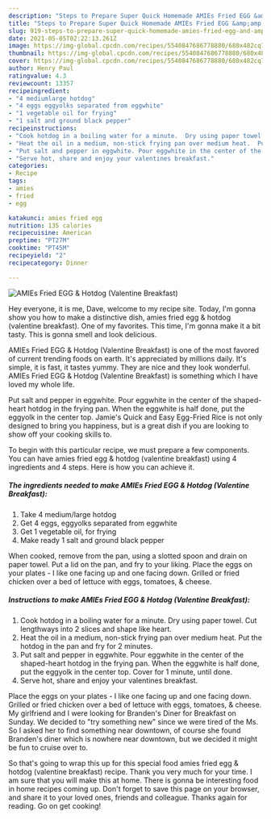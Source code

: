 ```yaml
---
description: "Steps to Prepare Super Quick Homemade AMIEs Fried EGG &amp;amp; Hotdog  (Valentine Breakfast)"
title: "Steps to Prepare Super Quick Homemade AMIEs Fried EGG &amp;amp; Hotdog  (Valentine Breakfast)"
slug: 919-steps-to-prepare-super-quick-homemade-amies-fried-egg-and-amp-hotdog-valentine-breakfast
date: 2021-05-05T02:22:13.261Z
image: https://img-global.cpcdn.com/recipes/5540847686778880/680x482cq70/amies-fried-egg-hotdog-valentine-breakfast-recipe-main-photo.jpg
thumbnail: https://img-global.cpcdn.com/recipes/5540847686778880/680x482cq70/amies-fried-egg-hotdog-valentine-breakfast-recipe-main-photo.jpg
cover: https://img-global.cpcdn.com/recipes/5540847686778880/680x482cq70/amies-fried-egg-hotdog-valentine-breakfast-recipe-main-photo.jpg
author: Henry Paul
ratingvalue: 4.3
reviewcount: 13357
recipeingredient:
- "4 mediumlarge hotdog"
- "4 eggs eggyolks separated from eggwhite"
- "1 vegetable oil for frying"
- "1 salt and ground black pepper"
recipeinstructions:
- "Cook hotdog in a boiling water for a minute.  Dry using paper towel.  Cut lengthways into 2 slices and shape like heart."
- "Heat the oil in a medium, non-stick frying pan over medium heat.  Put the hotdog in the pan and fry for 2 minutes."
- "Put salt and pepper in eggwhite. Pour eggwhite in the center of the shaped-heart hotdog in the frying pan.  When the eggwhite is half done, put the eggyolk in the center top.  Cover for 1 minute, until done."
- "Serve hot, share and enjoy your valentines breakfast."
categories:
- Recipe
tags:
- amies
- fried
- egg

katakunci: amies fried egg 
nutrition: 135 calories
recipecuisine: American
preptime: "PT27M"
cooktime: "PT45M"
recipeyield: "2"
recipecategory: Dinner

---
```



![AMIEs Fried EGG &amp; Hotdog  (Valentine Breakfast)](https://img-global.cpcdn.com/recipes/5540847686778880/680x482cq70/amies-fried-egg-hotdog-valentine-breakfast-recipe-main-photo.jpg)

Hey everyone, it is me, Dave, welcome to my recipe site. Today, I'm gonna show you how to make a distinctive dish, amies fried egg &amp; hotdog  (valentine breakfast). One of my favorites. This time, I'm gonna make it a bit tasty. This is gonna smell and look delicious.

AMIEs Fried EGG &amp; Hotdog  (Valentine Breakfast) is one of the most favored of current trending foods on earth. It's appreciated by millions daily. It's simple, it is fast, it tastes yummy. They are nice and they look wonderful. AMIEs Fried EGG &amp; Hotdog  (Valentine Breakfast) is something which I have loved my whole life.

Put salt and pepper in eggwhite. Pour eggwhite in the center of the shaped-heart hotdog in the frying pan. When the eggwhite is half done, put the eggyolk in the center top. Jamie&#39;s Quick and Easy Egg-Fried Rice is not only designed to bring you happiness, but is a great dish if you are looking to show off your cooking skills to.


To begin with this particular recipe, we must prepare a few components. You can have amies fried egg &amp; hotdog  (valentine breakfast) using 4 ingredients and 4 steps. Here is how you can achieve it.

<!--inarticleads1-->

##### The ingredients needed to make AMIEs Fried EGG &amp; Hotdog  (Valentine Breakfast):

1. Take 4 medium/large hotdog
1. Get 4 eggs, eggyolks separated from eggwhite
1. Get 1 vegetable oil, for frying
1. Make ready 1 salt and ground black pepper


When cooked, remove from the pan, using a slotted spoon and drain on paper towel. Put a lid on the pan, and fry to your liking. Place the eggs on your plates - I like one facing up and one facing down. Grilled or fried chicken over a bed of lettuce with eggs, tomatoes, &amp; cheese. 

<!--inarticleads2-->

##### Instructions to make AMIEs Fried EGG &amp; Hotdog  (Valentine Breakfast):

1. Cook hotdog in a boiling water for a minute.  Dry using paper towel.  Cut lengthways into 2 slices and shape like heart.
1. Heat the oil in a medium, non-stick frying pan over medium heat.  Put the hotdog in the pan and fry for 2 minutes.
1. Put salt and pepper in eggwhite. Pour eggwhite in the center of the shaped-heart hotdog in the frying pan.  When the eggwhite is half done, put the eggyolk in the center top.  Cover for 1 minute, until done.
1. Serve hot, share and enjoy your valentines breakfast.


Place the eggs on your plates - I like one facing up and one facing down. Grilled or fried chicken over a bed of lettuce with eggs, tomatoes, &amp; cheese. My girlfriend and I were looking for Branden&#39;s Diner for Breakfast on Sunday. We decided to &#34;try something new&#34; since we were tired of the Ms. So I asked her to find something near downtown, of course she found Branden&#39;s diner which is nowhere near downtown, but we decided it might be fun to cruise over to. 

So that's going to wrap this up for this special food amies fried egg &amp; hotdog  (valentine breakfast) recipe. Thank you very much for your time. I am sure that you will make this at home. There is gonna be interesting food in home recipes coming up. Don't forget to save this page on your browser, and share it to your loved ones, friends and colleague. Thanks again for reading. Go on get cooking!
